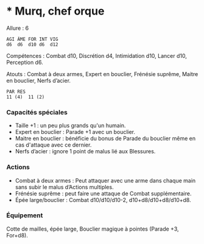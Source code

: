 # * Murq, chef orque

Allure : 6

	AGI	ÂME	FOR	INT	VIG
	d6	d6	d10	d6	d12

Compétences : Combat d10, Discrétion d4, Intimidation d10, Lancer d10, Perception d6.

Atouts : Combat à deux armes, Expert en bouclier, Frénésie suprême, Maitre en bouclier, Nerfs d’acier.

	PAR	RES
	11 (4)	11 (2)

### Capacités spéciales
- Taille +1 : un peu plus grands qu'un humain.
- Expert en bouclier : Parade +1 avec un bouclier.
- Maitre en bouclier : bénéficie du bonus de Parade du bouclier même en cas d'attaque avec ce dernier.
- Nerfs d’acier : ignore 1 point de malus lié aux Blessures.

### Actions
- Combat à deux armes : Peut attaquer avec une arme dans chaque main sans subir le malus d’Actions multiples.
- Frénésie suprême : peut faire une attaque de Combat supplémentaire.
- Épée large/bouclier : Combat d10/d10/d10-2, d10+d8/d10+d8/d10+d8.

### Équipement
Cotte de mailles, épée large, Bouclier magique à pointes (Parade +3, For+d8).
